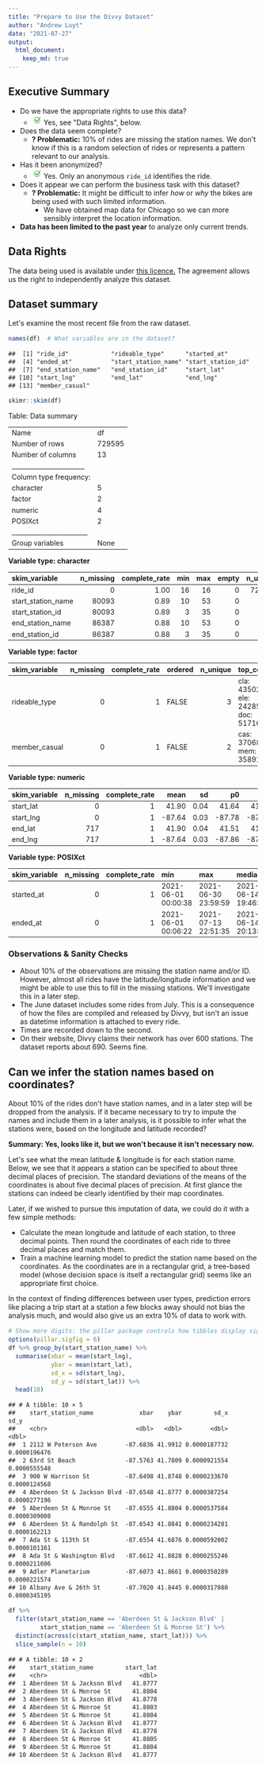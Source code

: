 ```yaml
---
title: "Prepare to Use the Divvy Dataset"
author: "Andrew Luyt"
date: "2021-07-27"
output: 
  html_document:
    keep_md: true
---
```


## Executive Summary

- Do we have the appropriate rights to use this data?
  - ![checkmark](img/checkmark.png) Yes, see "Data Rights", below.
- Does the data seem complete?
  - **? Problematic:** 10% of rides are missing the station names.  We don't
  know if this is a random selection of rides or represents a pattern relevant
  to our analysis.
- Has it been anonymized?
  - ![checkmark](img/checkmark.png) Yes. Only an anonymous `ride_id` identifies
    the ride.
- Does it appear we can perform the business task with this dataset?
  - **? Problematic:** It might be difficult to infer *how* or *why* the bikes 
  are being used with such limited information.
    - We have obtained map data for Chicago so we can more sensibly interpret
    the location information.
- **Data has been limited to the past year** to
  analyze only current trends.

## Data Rights
The data being used is available under 
[this licence.](https://www.divvybikes.com/data-license-agreement)
The agreement allows us the right to independently analyze this dataset. 

## Dataset summary




Let's examine the most recent file from the raw dataset. 


```r
names(df)  # What variables are in the dataset?
```

```
##  [1] "ride_id"            "rideable_type"      "started_at"        
##  [4] "ended_at"           "start_station_name" "start_station_id"  
##  [7] "end_station_name"   "end_station_id"     "start_lat"         
## [10] "start_lng"          "end_lat"            "end_lng"           
## [13] "member_casual"
```

```r
skimr::skim(df)
```


Table: Data summary

|                         |       |
|:------------------------|:------|
|Name                     |df     |
|Number of rows           |729595 |
|Number of columns        |13     |
|_______________________  |       |
|Column type frequency:   |       |
|character                |5      |
|factor                   |2      |
|numeric                  |4      |
|POSIXct                  |2      |
|________________________ |       |
|Group variables          |None   |


**Variable type: character**

|skim_variable      | n_missing| complete_rate| min| max| empty| n_unique| whitespace|
|:------------------|---------:|-------------:|---:|---:|-----:|--------:|----------:|
|ride_id            |         0|          1.00|  16|  16|     0|   729595|          0|
|start_station_name |     80093|          0.89|  10|  53|     0|      689|          0|
|start_station_id   |     80093|          0.89|   3|  35|     0|      689|          0|
|end_station_name   |     86387|          0.88|  10|  53|     0|      690|          0|
|end_station_id     |     86387|          0.88|   3|  35|     0|      690|          0|


**Variable type: factor**

|skim_variable | n_missing| complete_rate|ordered | n_unique|top_counts                           |
|:-------------|---------:|-------------:|:-------|--------:|:------------------------------------|
|rideable_type |         0|             1|FALSE   |        3|cla: 435020, ele: 242859, doc: 51716 |
|member_casual |         0|             1|FALSE   |        2|cas: 370681, mem: 358914             |


**Variable type: numeric**

|skim_variable | n_missing| complete_rate|   mean|   sd|     p0|    p25|    p50|    p75|   p100|hist  |
|:-------------|---------:|-------------:|------:|----:|------:|------:|------:|------:|------:|:-----|
|start_lat     |         0|             1|  41.90| 0.04|  41.64|  41.88|  41.90|  41.93|  42.07|▁▁▇▇▁ |
|start_lng     |         0|             1| -87.64| 0.03| -87.78| -87.66| -87.64| -87.63| -87.52|▁▁▇▂▁ |
|end_lat       |       717|             1|  41.90| 0.04|  41.51|  41.88|  41.90|  41.93|  42.08|▁▁▁▇▁ |
|end_lng       |       717|             1| -87.64| 0.03| -87.86| -87.66| -87.64| -87.63| -87.49|▁▁▇▆▁ |


**Variable type: POSIXct**

|skim_variable | n_missing| complete_rate|min                 |max                 |median              | n_unique|
|:-------------|---------:|-------------:|:-------------------|:-------------------|:-------------------|--------:|
|started_at    |         0|             1|2021-06-01 00:00:38 |2021-06-30 23:59:59 |2021-06-14 19:46:47 |   589805|
|ended_at      |         0|             1|2021-06-01 00:06:22 |2021-07-13 22:51:35 |2021-06-14 20:13:55 |   589069|
### Observations & Sanity Checks

- About 10% of the observations are missing the station name and/or ID.  However,
almost all rides have the latitude/longitude information and we might be able
to use this to fill in the missing stations.  We'll investigate this in a 
later step.
- The June dataset includes some rides from July.  This is a consequence
of how the files are compiled and released by Divvy, but isn't an issue as
datetime information is attached to every ride.
- Times are recorded down to the second. 
- On their website, Divvy claims their network has over 600 stations. The 
dataset reports about 690. Seems fine.

## Can we infer the station names based on coordinates? 
About 10% of the rides don't have station names, and in a later step will
be dropped
from the analysis. If it became necessary to try to impute the names and
include them in a later analysis, is it possible to infer what the stations
were, based on the longitude and latitude recorded?

**Summary: Yes, looks like it, but we won't because it isn't necessary now.**

Let's see what the mean latitude & longitude is for each station name. Below,
we see that it appears a station can be specified to about three decimal
places of precision.  The standard deviations of the means of the coordinates
is about five decimal places of precision.
At first glance the stations can indeed be clearly identified by their map
coordinates. 

Later, if we wished to pursue this imputation of data, we could do it with a
few simple methods:

- Calculate the mean longitude and latitude of each station, to three decimal
points. Then round the coordinates of each ride to three decimal places and
match them.
- Train a machine learning model to predict the station name based
on the coordinates.  As the coordinates are in a rectangular grid, a tree-based
model (whose decision space is itself a rectangular grid) seems like an 
appropriate first choice.

In the context
of finding differences between user types, prediction errors like placing a
trip start at a station a few blocks away should not bias the analysis much, and
would also give us an extra 10% of data to work with.

```r
# Show more digits: the pillar package controls how tibbles display sigfigs
options(pillar.sigfig = 6)  
df %>% group_by(start_station_name) %>% 
  summarise(xbar = mean(start_lng), 
            ybar = mean(start_lat), 
            sd_x = sd(start_lng), 
            sd_y = sd(start_lat)) %>% 
  head(10)
```

```
## # A tibble: 10 × 5
##    start_station_name             xbar    ybar         sd_x         sd_y
##    <chr>                         <dbl>   <dbl>        <dbl>        <dbl>
##  1 2112 W Peterson Ave        -87.6836 41.9912 0.0000187732 0.0000196476
##  2 63rd St Beach              -87.5763 41.7809 0.0000921554 0.0000555548
##  3 900 W Harrison St          -87.6498 41.8748 0.0000233670 0.0000124568
##  4 Aberdeen St & Jackson Blvd -87.6548 41.8777 0.0000387254 0.0000277196
##  5 Aberdeen St & Monroe St    -87.6555 41.8804 0.0000537584 0.0000309008
##  6 Aberdeen St & Randolph St  -87.6543 41.8841 0.0000234281 0.0000162213
##  7 Ada St & 113th St          -87.6554 41.6876 0.0000592002 0.0000101161
##  8 Ada St & Washington Blvd   -87.6612 41.8828 0.0000255246 0.0000211606
##  9 Adler Planetarium          -87.6073 41.8661 0.0000350289 0.0000221574
## 10 Albany Ave & 26th St       -87.7020 41.8445 0.0000317080 0.0000345195
```


```r
df %>% 
  filter(start_station_name == 'Aberdeen St & Jackson Blvd' | 
         start_station_name == 'Aberdeen St & Monroe St') %>% 
  distinct(across(c(start_station_name, start_lat))) %>% 
  slice_sample(n = 10)
```

```
## # A tibble: 10 × 2
##    start_station_name         start_lat
##    <chr>                          <dbl>
##  1 Aberdeen St & Jackson Blvd   41.8777
##  2 Aberdeen St & Monroe St      41.8804
##  3 Aberdeen St & Jackson Blvd   41.8778
##  4 Aberdeen St & Monroe St      41.8803
##  5 Aberdeen St & Monroe St      41.8804
##  6 Aberdeen St & Jackson Blvd   41.8777
##  7 Aberdeen St & Jackson Blvd   41.8778
##  8 Aberdeen St & Monroe St      41.8805
##  9 Aberdeen St & Monroe St      41.8804
## 10 Aberdeen St & Jackson Blvd   41.8777
```








